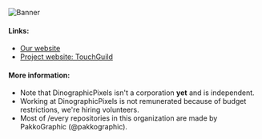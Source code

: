 ![Banner](https://github.com/user-attachments/assets/d1b7a1d6-1704-4da9-9009-603e90df0d85)


#### Links:

- [Our website](https://dinographicpixels.com)
- [Project website: TouchGuild](https://touchguild.com)

#### More information:
- Note that DinographicPixels isn't a corporation **yet** and is independent.
- Working at DinographicPixels is not remunerated because of budget restrictions, we're hiring volunteers.
- Most of /every repositories in this organization are made by PakkoGraphic (@pakkographic).
